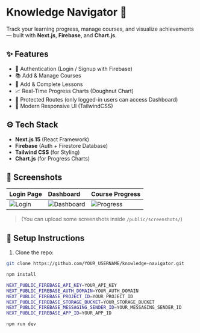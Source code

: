 # Knowledge Navigator 🚀

Track your learning progress, manage courses, and visualize achievements — built with **Next.js**, **Firebase**, and **Chart.js**.

## ✨ Features

- 🔐 Authentication (Login / Signup with Firebase)
- 📚 Add & Manage Courses
- 📝 Add & Complete Lessons
- 📈 Real-Time Progress Charts (Doughnut Chart)
- 🧠 Protected Routes (only logged-in users can access Dashboard)
- 🎨 Modern Responsive UI (TailwindCSS)

## ⚙️ Tech Stack

- **Next.js 15** (React Framework)
- **Firebase** (Auth + Firestore Database)
- **Tailwind CSS** (for Styling)
- **Chart.js** (for Progress Charts)

## 📸 Screenshots

| Login Page | Dashboard | Course Progress |
|:---|:---|:---|
| ![Login](screenshots/login.png) | ![Dashboard](screenshots/dashboard.png) | ![Progress](screenshots/progress.png) |

> (You can upload some screenshots inside `/public/screenshots/`)

## 🚀 Setup Instructions

1. Clone the repo:

```bash
git clone https://github.com/YOUR_USERNAME/knowledge-navigator.git

npm install

NEXT_PUBLIC_FIREBASE_API_KEY=YOUR_API_KEY
NEXT_PUBLIC_FIREBASE_AUTH_DOMAIN=YOUR_AUTH_DOMAIN
NEXT_PUBLIC_FIREBASE_PROJECT_ID=YOUR_PROJECT_ID
NEXT_PUBLIC_FIREBASE_STORAGE_BUCKET=YOUR_STORAGE_BUCKET
NEXT_PUBLIC_FIREBASE_MESSAGING_SENDER_ID=YOUR_MESSAGING_SENDER_ID
NEXT_PUBLIC_FIREBASE_APP_ID=YOUR_APP_ID

npm run dev
